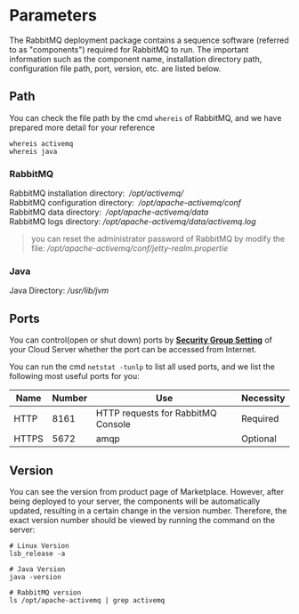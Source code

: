 # Parameters

The RabbitMQ deployment package contains a sequence software (referred to as "components") required for RabbitMQ to run. The important information such as the component name, installation directory path, configuration file path, port, version, etc. are listed below.

## Path

You can check the file path by the cmd `whereis` of RabbitMQ, and we have prepared more detail for your reference

```
whereis activemq
whereis java
```

### RabbitMQ

RabbitMQ installation directory:  */opt/activemq/*  
RabbitMQ configuration directory:  */opt/apache-activemq/conf*  
RabbitMQ data directory:  */opt/apache-activemq/data*  
RabbitMQ logs directory:  */opt/apache-activemq/data/activemq.log*

> you can reset the administrator password of RabbitMQ by modify the file: */opt/apache-activemq/conf/jetty-realm.propertie* 

### Java

Java Directory: */usr/lib/jvm*

## Ports

You can control(open or shut down) ports by **[Security Group Setting](https://support.websoft9.com/docs/faq/zh/tech-instance.html)** of your Cloud Server whether the port can be accessed from Internet.

You can run the cmd `netstat -tunlp` to list all used ports, and we list the following most useful ports for you:

| Name | Number | Use |  Necessity |
| --- | --- | --- | --- |
| HTTP | 8161 | HTTP requests for RabbitMQ Console| Required |
| HTTPS | 5672 | amqp | Optional |

## Version

You can see the version from product page of Marketplace. However, after being deployed to your server, the components will be automatically updated, resulting in a certain change in the version number. Therefore, the exact version number should be viewed by running the command on the server:

```shell
# Linux Version
lsb_release -a

# Java Version
java -version

# RabbitMQ version
ls /opt/apache-activemq | grep activemq
```